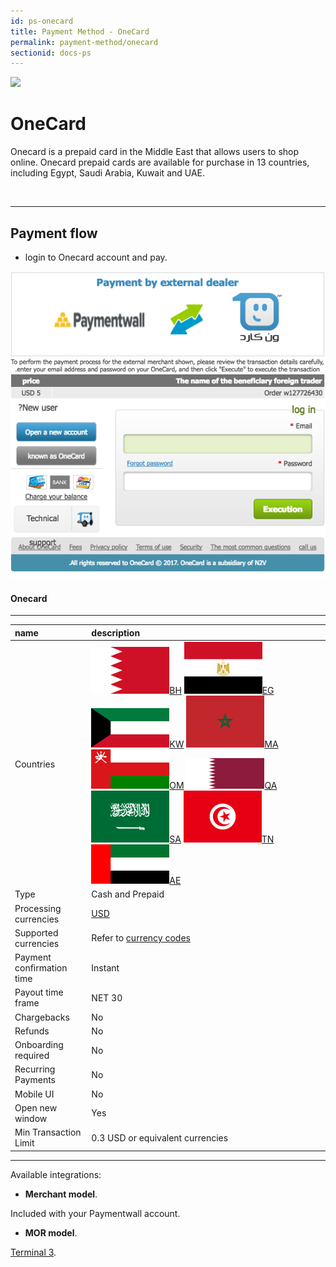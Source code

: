 ```yaml
---
id: ps-onecard
title: Payment Method - OneCard
permalink: payment-method/onecard
sectionid: docs-ps
---
```


<div class="docs-ps-header">
    <div class="docs-ps-logo">
        <img src="https://api.paymentwall.com/images/ps_logos/pm_onecard.png ">
    </div>
    <h1>OneCard</h1>
</div>

<div class="docs-ps-body" markdown="1">

<div class="docs-ps-instructions" markdown="1">

Onecard is a prepaid card in the Middle East that allows users to shop online. Onecard prepaid cards are available for purchase in 13 countries, including Egypt, Saudi Arabia, Kuwait and UAE.

<br>

***

## Payment flow

* login to Onecard account and pay.

<div class="docs-img">
    <img src="/textures/pic/payment-system/cash-and-prepaid/onecard.png">
</div>

</div>



<div class="docs-ps-attributes" markdown="1">
<div class="docs-ps-attributes-body" markdown="1">

#### Onecard

***

|name|description|
|:--|:--|
|Countries|<img class="flags" src="/textures/pic/flags/asia/bahrain.png">[BH](https://en.wikipedia.org/wiki/Bahrain) <img class="flags" src="/textures/pic/flags/africa/egypt.png">[EG](https://en.wikipedia.org/wiki/Egypt) <img class="flags" src="/textures/pic/flags/asia/kuwait.png">[KW](https://en.wikipedia.org/wiki/Kuwait) <img class="flags" src="/textures/pic/flags/africa/morocco.png">[MA](https://en.wikipedia.org/wiki/Morocco) <img class="flags" src="/textures/pic/flags/asia/oman.png">[OM](https://en.wikipedia.org/wiki/Oman) <img class="flags" src="/textures/pic/flags/asia/qatar.png">[QA](https://en.wikipedia.org/wiki/Qatar) <img class="flags" src="/textures/pic/flags/asia/saudi_arabia.png">[SA](https://en.wikipedia.org/wiki/Saudi_Arabia) <img class="flags" src="/textures/pic/flags/africa/tunisia.png">[TN](https://en.wikipedia.org/wiki/Tunisia) <img class="flags" src="/textures/pic/flags/asia/united_arab_emirates.png">[AE](https://en.wikipedia.org/wiki/United_Arab_Emirates)|
|Type|Cash and Prepaid|
|Processing currencies|[USD](https://en.wikipedia.org/wiki/United_States_dollar)|
|Supported currencies|Refer to [currency codes](/reference/currencies)|
|Payment confirmation time|Instant|
|Payout time frame| NET 30|
|Chargebacks|No|
|Refunds|No|
|Onboarding required| No|
|Recurring Payments|No|
|Mobile UI|No|
|Open new window|Yes|
|Min Transaction Limit|0.3 USD or equivalent currencies|

***

Available integrations:

* **Merchant model**.

Included with your Paymentwall account.

* **MOR model**.

[Terminal 3](https://www.terminal3.com/).

</div>
</div>

</div>
